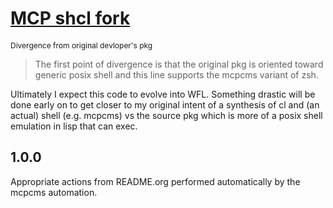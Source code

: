 # [MCP shcl fork](https://eg.meansofproduction.biz/eg/index.php/MCP-CMS)
<span style="font-size: 12px">Divergence from original devloper's pkg</span>

>  The first point of divergence is that the original pkg is oriented toward generic posix shell and this line supports the mcpcms variant of zsh. 

Ultimately I expect this code to evolve into WFL. Something drastic will be done early on to get closer to my original intent of a synthesis of 
cl and (an actual) shell (e.g. mcpcms) vs the source pkg which is more of a posix shell emulation in lisp that can exec.

## 1.0.0
   
  Appropriate actions from README.org performed automatically by the mcpcms automation.



